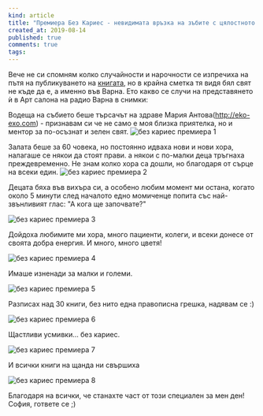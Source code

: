 ```yaml
---
kind: article
title: "Премиера Без Кариес - невидимата връзка на зъбите с цялостното здраве"
created_at: 2019-08-14
published: true
comments: true
tags:
--- 
```

Вече не си спомням колко случайности и нарочности се изпречиха на пътя на публикуването на [книгата](https://bezkaries.com/blog/2019-08-02-за-невидимата-връзка-на-зъбите-с-здравето/), но в крайна сметка тя видя бял свят не къде да е, а именно във Варна.
Ето какво се случи на представянето ѝ в Арт салона на радио Варна в снимки:

Водеща на събието беше търсачът на здраве Мария Антова(http://eko-exo.com) - признавам си че не само е моя близка приятелка, но и ментор за по-осъзнат и зелен свят.
![без кариес премиера 1](/images/posts/varna1.jpg)


<!-- more -->

Залата беше за 60 човека, но постоянно идваха нови и нови хора, налагаше се някои да стоят прави. а някои с по-малки деца тръгнаха преждевременно. Не знам колко хора са дошли, но благодаря от сърце на всеки един.
![без кариес премиера 2](/images/posts/varna2.jpg)

Децата бяха във вихъра си, а особено любим момент ми остана, когато около 5 минути след началото едно момиченце попита със най-звънливият глас: "А кога ще започвате?"

![без кариес премиера 3](/images/posts/varna3.jpg)

Дойдоха любимите ми хора, много пациенти, колеги, и всеки донесе от своята добра енергия. И много, много цветя!

![без кариес премиера 4](/images/posts/varna4.jpg)

Имаше изненади за малки и големи.

![без кариес премиера 5](/images/posts/varna5.jpg)

Разписах над 30 книги, без нито една правописна грешка, надявам се :)

![без кариес премиера 6](/images/posts/varna6.jpg)

Щастливи усмивки... без кариес.

![без кариес премиера 7](/images/posts/varna7.jpg)

И всички книги на щанда ни свършиха

![без кариес премиера 8](/images/posts/varna8.jpg)

Благодаря на всички, че станахте част от този специален за мен ден! София, гответе се ;)